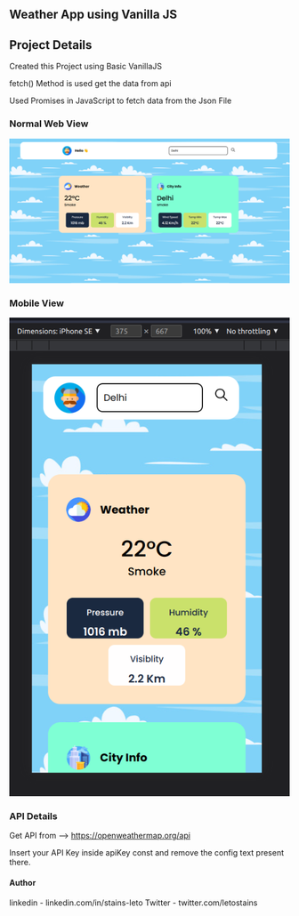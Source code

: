 ## Weather App using Vanilla JS 

## Project Details

Created this Project using Basic VanillaJS 

fetch() Method is used get the data from api

Used Promises in JavaScript to fetch data from the Json File



### Normal Web View

![alt text](https://github.com/stainsleto/Weather-App-using-JS/blob/main/repository/web-view.png?raw=true)



### Mobile View


![alt text](https://github.com/stainsleto/Weather-App-using-JS/blob/main/repository/mobile-view.png?raw=true)




### API Details

Get API from  -->  https://openweathermap.org/api

Insert your API Key inside apiKey const and remove the config text present there.

#### Author 

linkedin - linkedin.com/in/stains-leto
Twitter - twitter.com/letostains